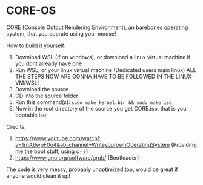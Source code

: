 # CORE-OS
CORE (Console Output Rendering Environment), an barebones operating system, that you operate using your mouse!


How to build it yourself:
1. Download WSL (If on windows), or download a linux virtual machine if you dont already have one
2. Run WSL, or your linux virtual machine (Dedicated users main linux)
ALL THE STEPS NOW ARE GONNA HAVE TO BE FOLLOWED IN THE LINUX VM/WSL!
1. Download the source
2. CD into the source folder
3. Run this command(s): ```sudo make kernel.bin && sudo make iso```
4. Now in the root directory of the source you get CORE.iso, that is your bootable iso!


Credits:
1. https://www.youtube.com/watch?v=1rnA6wpF0o4&ab_channel=WriteyourownOperatingSystem (Providing me the boot stuff, using c++)
2. https://www.gnu.org/software/grub/ (Bootloader)


The code is very messy, probably unoptimized too, would be great if anyone would clean it up!
